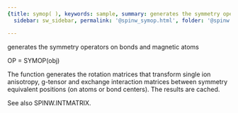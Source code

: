```yaml
---
{title: symop( ), keywords: sample, summary: generates the symmetry operators on bonds and magnetic atoms,
  sidebar: sw_sidebar, permalink: '@spinw_symop.html', folder: '@spinw', mathjax: 'true'}

---
```

  generates the symmetry operators on bonds and magnetic atoms
 
  OP = SYMOP(obj)
 
  The function generates the rotation matrices that transform single ion
  anisotropy, g-tensor and exchange interaction matrices between symmetry
  equivalent positions (on atoms or bond centers). The results are cached.
 
  See also SPINW.INTMATRIX.
 
